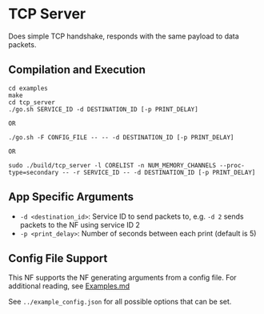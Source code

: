 TCP Server
==
Does simple TCP handshake, responds with the same payload to data packets.

Compilation and Execution
--
```
cd examples
make
cd tcp_server
./go.sh SERVICE_ID -d DESTINATION_ID [-p PRINT_DELAY]

OR

./go.sh -F CONFIG_FILE -- -- -d DESTINATION_ID [-p PRINT_DELAY]

OR

sudo ./build/tcp_server -l CORELIST -n NUM_MEMORY_CHANNELS --proc-type=secondary -- -r SERVICE_ID -- -d DESTINATION_ID [-p PRINT_DELAY]
```

App Specific Arguments
--
  - `-d <destination_id>`: Service ID to send packets to, e.g. `-d 2`
    sends packets to the NF using service ID 2
  - `-p <print_delay>`:  Number of seconds between each print (default
    is 5)

Config File Support
--
This NF supports the NF generating arguments from a config file. For
additional reading, see [Examples.md](../../docs/Examples.md)

See `../example_config.json` for all possible options that can be set.
